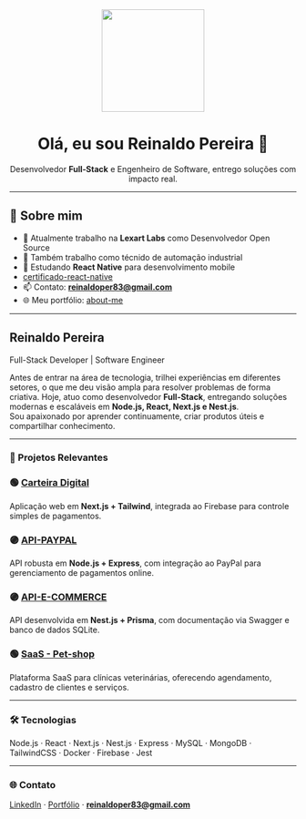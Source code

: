 <!-- Banner central animado -->
<div align="center">
  <img src="https://media.giphy.com/media/M9gbBd9nbDrOTu1Mqx/giphy.gif" width="180"/>
</div>

<h1 align="center">Olá, eu sou Reinaldo Pereira 👋</h1>

<p align="center">
  Desenvolvedor <strong>Full‑Stack</strong> e Engenheiro de Software, entrego soluções com impacto real.
</p>

---

## 🚀 Sobre mim

- 💼 Atualmente trabalho na **Lexart Labs** como Desenvolvedor Open Source  
- 💼 Também trabalho como técnido de automação industrial
- 📱 Estudando **React Native** para desenvolvimento mobile  
- [certificado-react-native](https://hermes.dio.me/certificates/MGYKVKKU.pdf)
- 📫 Contato: **reinaldoper83@gmail.com**  
- 🌐 Meu portfólio: [about-me](https://about-me-two-kohl.vercel.app/)

---

## Reinaldo Pereira  
Full-Stack Developer | Software Engineer  

Antes de entrar na área de tecnologia, trilhei experiências em diferentes setores, o que me deu visão ampla para resolver problemas de forma criativa. Hoje, atuo como desenvolvedor **Full-Stack**, entregando soluções modernas e escaláveis em **Node.js, React, Next.js e Nest.js**.  
Sou apaixonado por aprender continuamente, criar produtos úteis e compartilhar conhecimento.  

---

### 🚀 Projetos Relevantes  

### 🟢 [Carteira Digital](https://meios-de-pagamentos.netlify.app/)  
Aplicação web em **Next.js + Tailwind**, integrada ao Firebase para controle simples de pagamentos.  

### 🟣 [API-PAYPAL](https://github.com/reinaldoper/paypal-api)  
API robusta em **Node.js + Express**, com integração ao PayPal para gerenciamento de pagamentos online.  

### 🟣 [API-E-COMMERCE](https://github.com/reinaldoper/e-commerce)  
API desenvolvida em **Nest.js + Prisma**, com documentação via Swagger e banco de dados SQLite.  

### 🟢 [SaaS - Pet-shop](https://github.com/reinaldoper/petcare-saas)  
Plataforma SaaS para clínicas veterinárias, oferecendo agendamento, cadastro de clientes e serviços.  

---

### 🛠️ Tecnologias  

Node.js · React · Next.js · Nest.js · Express · MySQL · MongoDB · TailwindCSS · Docker · Firebase · Jest  

---

### 🌐 Contato  

[LinkedIn](https://linkedin.com/in/reinaldo-pereira-9222a27a/) · [Portfólio](https://about-me-two-kohl.vercel.app/) · **reinaldoper83@gmail.com**

